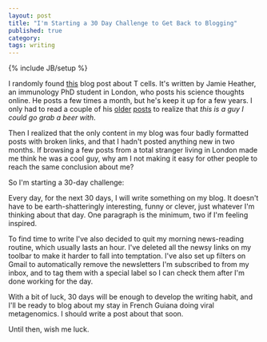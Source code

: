 ```yaml
---
layout: post
title: "I'm Starting a 30 Day Challenge to Get Back to Blogging"
published: true
category:
tags: writing
---
```

{% include JB/setup %}

I randomly found [this](http://jamimmunology.blogspot.com/2012/11/deletor-T-cells-singh-immunology-journal-club.html) blog post about T cells. It's written by Jamie Heather, an immunology PhD student in London, who posts his science thoughts online. He posts a few times a month, but he's keep it up for a few years. I only had to read a couple of his [older](http://jamimmunology.blogspot.com/2013/05/up-goer-five-phd-description.html) [posts](http://jamimmunology.blogspot.com/2013/08/Decombinator-TCR-repertoire-analysis.html) to realize that *this is a guy I could go grab a beer with*.

Then I realized that the only content in my blog was four badly formatted posts with broken links, and that I hadn't posted anything new in two months. If browsing a few posts from a total stranger living in London made me think he was a cool guy, why am I not making it easy for other people to reach the same conclusion about me?

So I'm starting a 30-day challenge:

Every day, for the next 30 days, I will write something on my blog. It doesn't have to be earth-shatteringly interesting, funny or clever, just whatever I'm thinking about that day. One paragraph is the minimum, two if I'm feeling inspired.

To find time to write I've also decided to quit my morning news-reading routine, which usually lasts an hour. I've deleted all the newsy links on my toolbar to make it harder to fall into temptation. I've also set up filters on Gmail to automatically remove the newsletters I'm subscribed to from my inbox, and to tag them with a special label so I can check them after I'm done working for the day.

With a bit of luck, 30 days will be enough to develop the writing habit, and I'll be ready to blog about my stay in French Guiana doing viral metagenomics. I should write a post about that soon.

Until then, wish me luck.



